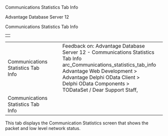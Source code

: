 Communications Statistics Tab Info




Advantage Database Server 12  

Communications Statistics Tab Info

|  |
| --- |
|  |

|  |  |  |  |  |
| --- | --- | --- | --- | --- |
| Communications Statistics Tab Info |  |  | Feedback on: Advantage Database Server 12 - Communications Statistics Tab Info arc\_Communications\_statistics\_tab\_info Advantage Web Development > Advantage Delphi OData Client > Delphi OData Components > TODataSet / Dear Support Staff, |  |
| Communications Statistics Tab Info |  |  |  |  |

This tab displays the Communication Statistics screen that shows the packet and low level network status.